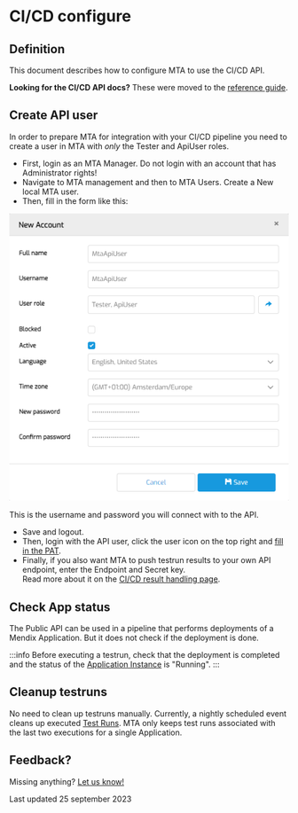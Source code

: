 # CI/CD configure

## Definition

This document describes how to configure MTA to use the CI/CD API.

**Looking for the CI/CD API docs?** These were moved to the [reference guide](../../api).

## Create API user

In order to prepare MTA for integration with your CI/CD pipeline you need to create a user in MTA with *only* the Tester and ApiUser roles. 

- First, login as an MTA Manager. Do not login with an account that has Administrator rights!
- Navigate to MTA management and then to MTA Users. Create a New local MTA user.
- Then, fill in the form like this:

![Create API user](images/cicd-create-account.png)

This is the username and password you will connect with to the API. 

- Save and logout.
- Then, login with the API user, click the <i class="fal fa-user-circle"></i> user icon on the top right and [fill in the PAT](access-mendix-model).
- Finally, if you also want MTA to push testrun results to your own API endpoint, enter the Endpoint and Secret key.<br/>Read more about it on the [CI/CD result handling page](cicd-result).

## Check App status
The Public API can be used in a pipeline that performs deployments of a Mendix Application. But it does not check if the deployment is done.

:::info 
Before executing a testrun, check that the deployment is completed and the status of the <a href="../../application-instance">Application Instance</a> is "Running".
:::

## Cleanup testruns
No need to clean up testruns manually. Currently, a nightly scheduled event cleans up executed [Test Runs](../../test-run). MTA only keeps test runs associated with the last two executions for a single Application. 

## Feedback?
Missing anything? [Let us know!](mailto:support@menditect.com)

Last updated 25 september 2023